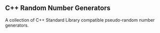 ## C++ Random Number Generators

A collection of C++ Standard Library compatible pseudo-random number generators.
